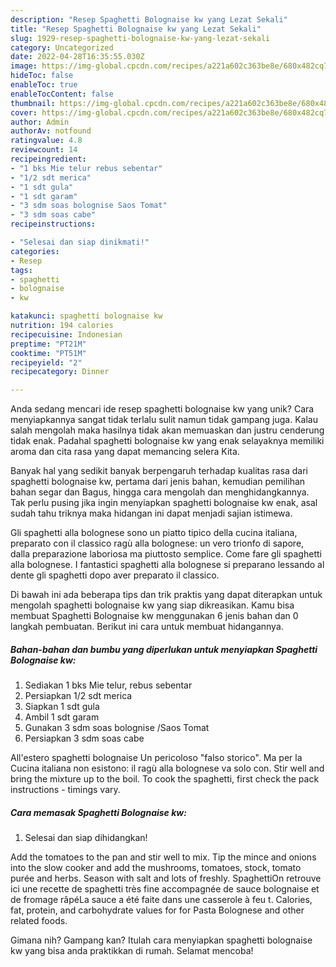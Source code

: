 ```yaml
---
description: "Resep Spaghetti Bolognaise kw yang Lezat Sekali"
title: "Resep Spaghetti Bolognaise kw yang Lezat Sekali"
slug: 1929-resep-spaghetti-bolognaise-kw-yang-lezat-sekali
category: Uncategorized
date: 2022-04-28T16:35:55.030Z
image: https://img-global.cpcdn.com/recipes/a221a602c363be8e/680x482cq70/spaghetti-bolognaise-kw-foto-resep-utama.jpg
hideToc: false
enableToc: true
enableTocContent: false
thumbnail: https://img-global.cpcdn.com/recipes/a221a602c363be8e/680x482cq70/spaghetti-bolognaise-kw-foto-resep-utama.jpg
cover: https://img-global.cpcdn.com/recipes/a221a602c363be8e/680x482cq70/spaghetti-bolognaise-kw-foto-resep-utama.jpg
author: Admin
authorAv: notfound
ratingvalue: 4.8
reviewcount: 14
recipeingredient:
- "1 bks Mie telur rebus sebentar"
- "1/2 sdt merica"
- "1 sdt gula"
- "1 sdt garam"
- "3 sdm soas bolognise Saos Tomat"
- "3 sdm soas cabe"
recipeinstructions:

- "Selesai dan siap dinikmati!"
categories:
- Resep
tags:
- spaghetti
- bolognaise
- kw

katakunci: spaghetti bolognaise kw 
nutrition: 194 calories
recipecuisine: Indonesian
preptime: "PT21M"
cooktime: "PT51M"
recipeyield: "2"
recipecategory: Dinner

---
```





Anda sedang mencari ide resep spaghetti bolognaise kw yang unik? Cara menyiapkannya sangat tidak terlalu sulit namun tidak gampang juga. Kalau salah mengolah maka hasilnya tidak akan memuaskan dan justru cenderung tidak enak. Padahal spaghetti bolognaise kw yang enak selayaknya memiliki aroma dan cita rasa yang dapat memancing selera Kita.





Banyak hal yang sedikit banyak berpengaruh terhadap kualitas rasa dari spaghetti bolognaise kw, pertama dari jenis bahan, kemudian pemilihan bahan segar dan Bagus, hingga cara mengolah dan menghidangkannya. Tak perlu pusing jika ingin menyiapkan spaghetti bolognaise kw enak,      asal sudah tahu triknya maka hidangan ini dapat menjadi sajian istimewa.














Gli spaghetti alla bolognese sono un piatto tipico della cucina italiana, preparato con il classico ragù alla bolognese: un vero trionfo di sapore, dalla preparazione laboriosa ma piuttosto semplice. Come fare gli spaghetti alla bolognese. I fantastici spaghetti alla bolognese si preparano lessando al dente gli spaghetti dopo aver preparato il classico.






Di bawah ini ada beberapa tips dan trik praktis yang dapat diterapkan untuk mengolah spaghetti bolognaise kw yang siap dikreasikan. Kamu bisa membuat Spaghetti Bolognaise kw menggunakan 6 jenis bahan dan 0 langkah pembuatan. Berikut ini cara untuk membuat hidangannya.

<!--inarticleads1-->

##### Bahan-bahan dan bumbu yang diperlukan untuk menyiapkan Spaghetti Bolognaise kw:

1. Sediakan 1 bks Mie telur, rebus sebentar
1. Persiapkan 1/2 sdt merica
1. Siapkan 1 sdt gula
1. Ambil 1 sdt garam
1. Gunakan 3 sdm soas bolognise /Saos Tomat
1. Persiapkan 3 sdm soas cabe


All&#39;estero spaghetti bolognaise Un pericoloso &#34;falso storico&#34;. Ma per la Cucina italiana non esistono: il ragù alla bolognese va solo con. Stir well and bring the mixture up to the boil. To cook the spaghetti, first check the pack instructions - timings vary. 

<!--inarticleads2-->

##### Cara memasak Spaghetti Bolognaise kw:


1. Selesai dan siap dihidangkan!

Add the tomatoes to the pan and stir well to mix. Tip the mince and onions into the slow cooker and add the mushrooms, tomatoes, stock, tomato purée and herbs. Season with salt and lots of freshly. SpaghettiOn retrouve ici une recette de spaghetti très fine accompagnée de sauce bolognaise et de fromage râpéLa sauce a été faite dans une casserole à feu t. Calories, fat, protein, and carbohydrate values for for Pasta Bolognese and other related foods. 

Gimana nih? Gampang kan? Itulah cara menyiapkan spaghetti bolognaise kw yang bisa anda praktikkan di rumah. Selamat mencoba!
